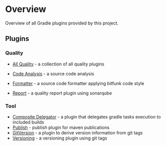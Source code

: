 # Overview

Overview of all Gradle plugins provided by this project.

## Plugins

### Quality

- [All Quality](../docs/src/plugins/quality/index.md) - a collection of all quality plugins

- [Code Analysis](../docs/src/plugins/quality/code-analysis/index.md) - a source code analysis
- [Formatter](../docs/src/plugins/quality/formatter/index.md) - a source code formatter applying bitfunk code style
- [Report](../docs/src/plugins/quality/report/index.md) - a quality report plugin using sonarqube

### Tool

- [Composite Delegator](../docs/src/plugins/tool/compositeDelegator/index.md) - a plugin that delegates gradle tasks execution to included builds
- [Publish](tool/publish/README.md) - publish plugin for maven publications
- [GitVersion](tool/git-version/README.md) - a plugin to derive version information from git tags
- [Versioning](tool/versioning/README.md) - a versioning plugin using git tags
